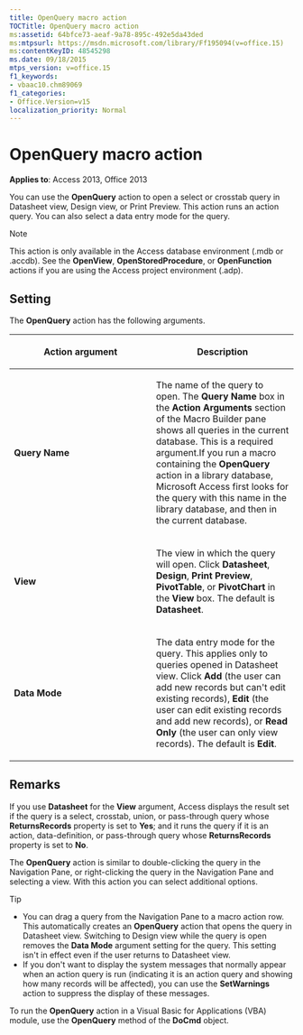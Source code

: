 ```yaml
---
title: OpenQuery macro action
TOCTitle: OpenQuery macro action
ms:assetid: 64bfce73-aeaf-9a78-895c-492e5da43ded
ms:mtpsurl: https://msdn.microsoft.com/library/Ff195094(v=office.15)
ms:contentKeyID: 48545298
ms.date: 09/18/2015
mtps_version: v=office.15
f1_keywords:
- vbaac10.chm89069
f1_categories:
- Office.Version=v15
localization_priority: Normal
---
```


# OpenQuery macro action

**Applies to**: Access 2013, Office 2013

You can use the **OpenQuery** action to open a select or crosstab query in Datasheet view, Design view, or Print Preview. This action runs an action query. You can also select a data entry mode for the query.

> [!NOTE]
> This action is only available in the Access database environment (.mdb or .accdb). See the **OpenView**, **OpenStoredProcedure**, or **OpenFunction** actions if you are using the Access project environment (.adp).

## Setting

The **OpenQuery** action has the following arguments.

<table>
<colgroup>
<col style="width: 50%" />
<col style="width: 50%" />
</colgroup>
<thead>
<tr class="header">
<th><p>Action argument</p></th>
<th><p>Description</p></th>
</tr>
</thead>
<tbody>
<tr class="odd">
<td><p><strong>Query Name</strong></p></td>
<td><p>The name of the query to open. The <strong>Query Name</strong> box in the <strong>Action Arguments</strong> section of the Macro Builder pane shows all queries in the current database. This is a required argument.If you run a macro containing the <strong>OpenQuery</strong> action in a library database, Microsoft Access first looks for the query with this name in the library database, and then in the current database.</p></td>
</tr>
<tr class="even">
<td><p><strong>View</strong></p></td>
<td><p>The view in which the query will open. Click <strong>Datasheet</strong>, <strong>Design</strong>, <strong>Print Preview</strong>, <strong>PivotTable</strong>, or <strong>PivotChart</strong> in the <strong>View</strong> box. The default is <strong>Datasheet</strong>.</p></td>
</tr>
<tr class="odd">
<td><p><strong>Data Mode</strong></p></td>
<td><p>The data entry mode for the query. This applies only to queries opened in Datasheet view. Click <strong>Add</strong> (the user can add new records but can't edit existing records), <strong>Edit</strong> (the user can edit existing records and add new records), or <strong>Read Only</strong> (the user can only view records). The default is <strong>Edit</strong>.</p></td>
</tr>
</tbody>
</table>


## Remarks

If you use **Datasheet** for the **View** argument, Access displays the result set if the query is a select, crosstab, union, or pass-through query whose **ReturnsRecords** property is set to **Yes**; and it runs the query if it is an action, data-definition, or pass-through query whose **ReturnsRecords** property is set to **No**.

The **OpenQuery** action is similar to double-clicking the query in the Navigation Pane, or right-clicking the query in the Navigation Pane and selecting a view. With this action you can select additional options.

> [!TIP]
> - You can drag a query from the Navigation Pane to a macro action row. This automatically creates an **OpenQuery** action that opens the query in Datasheet view. Switching to Design view while the query is open removes the **Data Mode** argument setting for the query. This setting isn't in effect even if the user returns to Datasheet view.
> - If you don't want to display the system messages that normally appear when an action query is run (indicating it is an action query and showing how many records will be affected), you can use the **SetWarnings** action to suppress the display of these messages.

To run the **OpenQuery** action in a Visual Basic for Applications (VBA) module, use the **OpenQuery** method of the **DoCmd** object.

